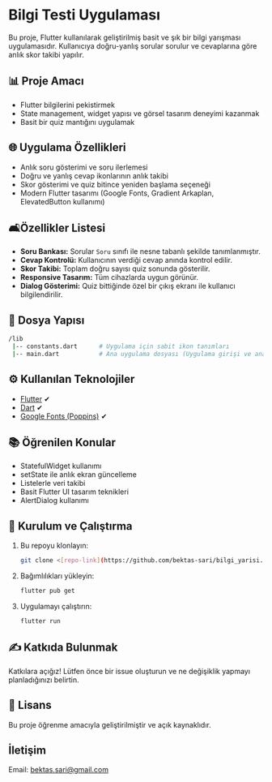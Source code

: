 # Bilgi Testi Uygulaması

Bu proje, Flutter kullanılarak geliştirilmiş basit ve şık bir bilgi yarışması uygulamasıdır. 
Kullanıcıya doğru-yanlış sorular sorulur ve cevaplarına göre anlık skor takibi yapılır.

## 📊 Proje Amacı
- Flutter bilgilerini pekistirmek
- State management, widget yapısı ve görsel tasarım deneyimi kazanmak
- Basit bir quiz mantığını uygulamak

## 🌐 Uygulama Özellikleri
- Anlık soru gösterimi ve soru ilerlemesi
- Doğru ve yanlış cevap ikonlarının anlık takibi
- Skor gösterimi ve quiz bitince yeniden başlama seçeneği
- Modern Flutter tasarımı (Google Fonts, Gradient Arkaplan, ElevatedButton kullanımı)

## 🛋Özellikler Listesi
- **Soru Bankası:** Sorular `Soru` sınıfı ile nesne tabanlı şekilde tanımlanmıştır.
- **Cevap Kontrolü:** Kullanıcının verdiği cevap anında kontrol edilir.
- **Skor Takibi:** Toplam doğru sayısı quiz sonunda gösterilir.
- **Responsive Tasarım:** Tüm cihazlarda uygun görünür.
- **Dialog Gösterimi:** Quiz bittiğinde özel bir çıkış ekranı ile kullanıcı bilgilendirilir.

## 📂 Dosya Yapısı
```bash
/lib
 |-- constants.dart      # Uygulama için sabit ikon tanımları
 |-- main.dart           # Ana uygulama dosyası (Uygulama girişi ve ana ekran)
```

## ⚙️ Kullanılan Teknolojiler
- [Flutter](https://flutter.dev/) ✔
- [Dart](https://dart.dev/) ✔
- [Google Fonts (Poppins)](https://pub.dev/packages/google_fonts) ✔

## 📚 Öğrenilen Konular
- StatefulWidget kullanımı
- setState ile anlık ekran güncelleme
- Listelerle veri takibi
- Basit Flutter UI tasarım teknikleri
- AlertDialog kullanımı

## 🔧 Kurulum ve Çalıştırma
1. Bu repoyu klonlayın:
   ```bash
   git clone <[repo-link](https://github.com/bektas-sari/bilgi_yarisi.git)>
   ```
2. Bağımlılıkları yükleyin:
   ```bash
   flutter pub get
   ```
3. Uygulamayı çalıştırın:
   ```bash
   flutter run
   ```
## ✍️ Katkıda Bulunmak
Katkılara açığız! Lütfen önce bir issue oluşturun ve ne değişiklik yapmayı planladığınızı belirtin.

## 📢 Lisans
Bu proje öğrenme amacıyla geliştirilmiştir ve açık kaynaklıdır.

## İletişim
Email: bektas.sari@gmail.com



